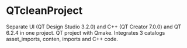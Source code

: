 # QTcleanProject
Separate UI (QT Design Studio 3.2.0) and C++ (QT Creator 7.0.0) and QT 6.2.4  in one project. QT project with Qmake. Integrates 3 catalogs asset_imports, conten, imports and C++ code.
